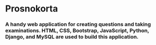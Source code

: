 # Prosnokorta
### A handy web application for creating questions and taking examinations. HTML, CSS, Bootstrap, JavaScript, Python, Django, and MySQL are used to build this application.
